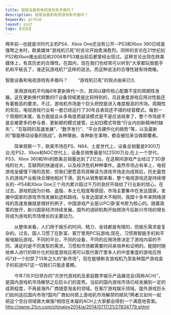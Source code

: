 ```yaml
---
title: 智能设备和电视游戏有矛盾吗？
description: 智能设备和电视游戏有矛盾吗？
keywords: github
layout: post
tags: [动态]
---
```


两年前--也就是次时代主机PS4、Xbox One还没有公开--PS3和Xbox 360已经是强弩之末时，欧美媒体“游戏机已死”的言论开始愈演愈烈。同样的言论在21世纪初PS2和Xbox推出前后和2006年PS3推出前后都曾经出现过。这种言论出现在欧美媒体上，有其历史的合理性。在国内，现在我们也经常可以听到“大家都玩智能手机和平板去了，谁还玩游戏机?”这样的说法，而这种说法的合理性就有待商榷。

智能设备和电视游戏有矛盾吗？
　　“游戏机已死”的观点由来已久

　　家用游戏机平均每6年更新换代一次，其间以硬件核心配置不变的周期性发展。这在更新换代频繁的IT设备领域里是比较特别的，况且重度游戏应用对性能还有着极高的要求。不过，游戏机市场是个巨头把控是进入难度极高的市场。周期性的背后，电视游戏行业有一套已经运行了30年且表现还不错的经营模式。每到一个周期的末尾，各方面就会从多角度质疑该模式是不是应该结束了，整个市场是不是会被更多的参与者、更新颖的模式接管。比如旧模式导致“行业内创新精神的缺失”、“互联网的高速发展”、“数字发行”、“平台去硬件化的趋势”等，以及最新的“智能移动设备的挑战”。各种理由，各种新生事物，都会被拉来当做颠覆者。

　　简单观察一下，欧美市场在PS、N64、土星世代上，设备总销量是9300万台;在PS2、Xbox和NGC世代上，设备总销售量是1亿2500万台;在上一个世代，PS3、Xbox 360和Wii的欧美总销量达到了2亿台。在这期间游戏产业经过了3D游戏的壮大，互联网的快速成长，以及经济危机种种事件。虽然市场占有率上，电视游戏呈缓慢下降的态势，但我们更愿意将其解读为游戏市场走向成熟后，历史最悠久的游戏产业板块合理地相对下滑。因为从销售额来看，整个电视游戏还是持续增长的--PS4和Xbox One三个月内累计超过千万的良好开局给了行业新的信心。在过去，游戏机因为价格、盗版、本土化程度等原因，市场主要集中在发达国家。发展中国家的游戏市场发展轨迹和路线，与发达国家大不相同，我国十多年来网络游戏的高速发展就是很好的例子，中国游戏产业是以PC/卧室书房为核心的。随着政策的放开，新兴国家经济持续发展，国外的调研机构开始预测今后新兴市场的增长将成为游戏机市场增长的主要动力。

　　从整体来看，人们用于娱乐的时间、精力、金钱都是有限的，但娱乐需求是复杂的。过去，国人习惯了在卧室、客厅里用PC玩游戏;现在，习惯用智能手机和平板电脑玩游戏。不同的平台，不同的设备，不同的应用场景决定了游戏内容的不同，满足的是不同类型的需求。习惯和市场都需要时间来培养和证明的。能随时随地单人进行的碎片化的轻度游戏应用可以取代客厅里多人的中度重度的游戏应用吗?对一个封禁了13年之久的“新市场”，现在能够断言游戏机乃至各种国产游戏盒子的前途吗?这一切我们只能走着瞧。

　　今年7月31日举办的“次世代游戏机及家庭数字娱乐产品展览会(简称ACH)”，是国内游戏机市场解禁之后巨头们的首秀。当前的国内游戏市场已经发展到一定的成熟程度，不再是海外厂商随意淘金的领域。在客厅游戏娱乐领域，国外游戏巨头们如何适应国内市场?国内厂商如何搭上游戏机市场解禁的顺风?两者又如何一起把这个空白领域做大做强?相信在本届的ACH上大家都会得到一个满意地答案。
　<a href="http://game.21cn.com/chinajoy2014/a/2014/0717/21/27834779.shtml">http://game.21cn.com/chinajoy2014/a/2014/0717/21/27834779.shtml</a>
